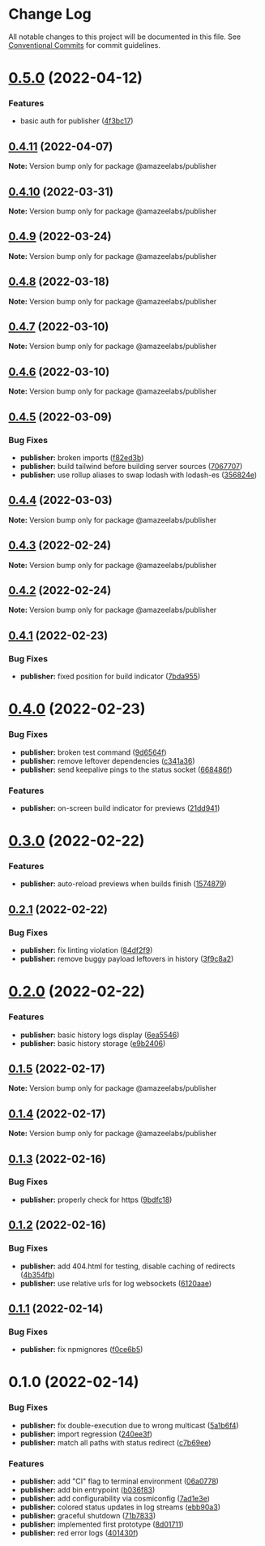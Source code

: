 # Change Log

All notable changes to this project will be documented in this file.
See [Conventional Commits](https://conventionalcommits.org) for commit guidelines.

# [0.5.0](https://github.com/AmazeeLabs/silverback-mono/compare/@amazeelabs/publisher@0.4.11...@amazeelabs/publisher@0.5.0) (2022-04-12)


### Features

* basic auth for publisher ([4f3bc17](https://github.com/AmazeeLabs/silverback-mono/commit/4f3bc17950d09826fe245fa89c2e3b71d37c3bd5))





## [0.4.11](https://github.com/AmazeeLabs/silverback-mono/compare/@amazeelabs/publisher@0.4.10...@amazeelabs/publisher@0.4.11) (2022-04-07)

**Note:** Version bump only for package @amazeelabs/publisher





## [0.4.10](https://github.com/AmazeeLabs/silverback-mono/compare/@amazeelabs/publisher@0.4.9...@amazeelabs/publisher@0.4.10) (2022-03-31)

**Note:** Version bump only for package @amazeelabs/publisher





## [0.4.9](https://github.com/AmazeeLabs/silverback-mono/compare/@amazeelabs/publisher@0.4.8...@amazeelabs/publisher@0.4.9) (2022-03-24)

**Note:** Version bump only for package @amazeelabs/publisher





## [0.4.8](https://github.com/AmazeeLabs/silverback-mono/compare/@amazeelabs/publisher@0.4.7...@amazeelabs/publisher@0.4.8) (2022-03-18)

**Note:** Version bump only for package @amazeelabs/publisher





## [0.4.7](https://github.com/AmazeeLabs/silverback-mono/compare/@amazeelabs/publisher@0.4.6...@amazeelabs/publisher@0.4.7) (2022-03-10)

**Note:** Version bump only for package @amazeelabs/publisher





## [0.4.6](https://github.com/AmazeeLabs/silverback-mono/compare/@amazeelabs/publisher@0.4.5...@amazeelabs/publisher@0.4.6) (2022-03-10)

**Note:** Version bump only for package @amazeelabs/publisher





## [0.4.5](https://github.com/AmazeeLabs/silverback-mono/compare/@amazeelabs/publisher@0.4.4...@amazeelabs/publisher@0.4.5) (2022-03-09)


### Bug Fixes

* **publisher:** broken imports ([f82ed3b](https://github.com/AmazeeLabs/silverback-mono/commit/f82ed3bdbf690564e3a1565878b17703e635e6fc))
* **publisher:** build tailwind before building server sources ([7067707](https://github.com/AmazeeLabs/silverback-mono/commit/70677071a832b9acb7becf4ab9e1f96f23f0e216))
* **publisher:** use rollup aliases to swap lodash with lodash-es ([356824e](https://github.com/AmazeeLabs/silverback-mono/commit/356824eb5443ed523a777c417445e6f296530cde))





## [0.4.4](https://github.com/AmazeeLabs/silverback-mono/compare/@amazeelabs/publisher@0.4.3...@amazeelabs/publisher@0.4.4) (2022-03-03)

**Note:** Version bump only for package @amazeelabs/publisher





## [0.4.3](https://github.com/AmazeeLabs/silverback-mono/compare/@amazeelabs/publisher@0.4.2...@amazeelabs/publisher@0.4.3) (2022-02-24)

**Note:** Version bump only for package @amazeelabs/publisher





## [0.4.2](https://github.com/AmazeeLabs/silverback-mono/compare/@amazeelabs/publisher@0.4.1...@amazeelabs/publisher@0.4.2) (2022-02-24)

**Note:** Version bump only for package @amazeelabs/publisher





## [0.4.1](https://github.com/AmazeeLabs/silverback-mono/compare/@amazeelabs/publisher@0.4.0...@amazeelabs/publisher@0.4.1) (2022-02-23)


### Bug Fixes

* **publisher:** fixed position for build indicator ([7bda955](https://github.com/AmazeeLabs/silverback-mono/commit/7bda955c6475440900e88a965b6b0ad0f91a6bc0))





# [0.4.0](https://github.com/AmazeeLabs/silverback-mono/compare/@amazeelabs/publisher@0.3.0...@amazeelabs/publisher@0.4.0) (2022-02-23)


### Bug Fixes

* **publisher:** broken test command ([9d6564f](https://github.com/AmazeeLabs/silverback-mono/commit/9d6564f1faa1aa99659d4badfbaa867063222ea2))
* **publisher:** remove leftover dependencies ([c341a36](https://github.com/AmazeeLabs/silverback-mono/commit/c341a368e82943128f748ae497ddacce3eb97d81))
* **publisher:** send keepalive pings to the status socket ([668486f](https://github.com/AmazeeLabs/silverback-mono/commit/668486fdc20b0b6ef7e6903b1c4977f0652e2d1f))


### Features

* **publisher:** on-screen build indicator for previews ([21dd941](https://github.com/AmazeeLabs/silverback-mono/commit/21dd9410b91eb47f13c34cf30035997b7a00ba10))





# [0.3.0](https://github.com/AmazeeLabs/silverback-mono/compare/@amazeelabs/publisher@0.2.1...@amazeelabs/publisher@0.3.0) (2022-02-22)


### Features

* **publisher:** auto-reload previews when builds finish ([1574879](https://github.com/AmazeeLabs/silverback-mono/commit/1574879a584b8ce4448b8072a67d9f9e9fef9e49))





## [0.2.1](https://github.com/AmazeeLabs/silverback-mono/compare/@amazeelabs/publisher@0.2.0...@amazeelabs/publisher@0.2.1) (2022-02-22)


### Bug Fixes

* **publisher:** fix linting violation ([84df2f9](https://github.com/AmazeeLabs/silverback-mono/commit/84df2f9b8e00f345c7cffe069adac0557e485be4))
* **publisher:** remove buggy payload leftovers in history ([3f9c8a2](https://github.com/AmazeeLabs/silverback-mono/commit/3f9c8a2928a3e129730807788864e7b4026b85ad))





# [0.2.0](https://github.com/AmazeeLabs/silverback-mono/compare/@amazeelabs/publisher@0.1.5...@amazeelabs/publisher@0.2.0) (2022-02-22)


### Features

* **publisher:** basic history logs display ([6ea5546](https://github.com/AmazeeLabs/silverback-mono/commit/6ea55461f071b81030002586b8634026b9f05fc9))
* **publisher:** basic history storage ([e9b2406](https://github.com/AmazeeLabs/silverback-mono/commit/e9b24066741f7d17b2c7c49f24d7db387e9e0d3c))





## [0.1.5](https://github.com/AmazeeLabs/silverback-mono/compare/@amazeelabs/publisher@0.1.4...@amazeelabs/publisher@0.1.5) (2022-02-17)

**Note:** Version bump only for package @amazeelabs/publisher





## [0.1.4](https://github.com/AmazeeLabs/silverback-mono/compare/@amazeelabs/publisher@0.1.3...@amazeelabs/publisher@0.1.4) (2022-02-17)

**Note:** Version bump only for package @amazeelabs/publisher





## [0.1.3](https://github.com/AmazeeLabs/silverback-mono/compare/@amazeelabs/publisher@0.1.2...@amazeelabs/publisher@0.1.3) (2022-02-16)


### Bug Fixes

* **publisher:** properly check for https ([9bdfc18](https://github.com/AmazeeLabs/silverback-mono/commit/9bdfc1812435e6b11f077988e0449317882aa9e6))





## [0.1.2](https://github.com/AmazeeLabs/silverback-mono/compare/@amazeelabs/publisher@0.1.1...@amazeelabs/publisher@0.1.2) (2022-02-16)


### Bug Fixes

* **publisher:** add 404.html for testing, disable caching of redirects ([4b354fb](https://github.com/AmazeeLabs/silverback-mono/commit/4b354fb6f4afda9cb8aa66d9e39e38813c8f9746))
* **publisher:** use relative urls for log websockets ([6120aae](https://github.com/AmazeeLabs/silverback-mono/commit/6120aae3bd9da3413b52bec9944b42c96346ef9a))





## [0.1.1](https://github.com/AmazeeLabs/silverback-mono/compare/@amazeelabs/publisher@0.1.0...@amazeelabs/publisher@0.1.1) (2022-02-14)


### Bug Fixes

* **publisher:** fix npmignores ([f0ce6b5](https://github.com/AmazeeLabs/silverback-mono/commit/f0ce6b5dc94e2eb1f9ca415817e78ea2605a0371))





# 0.1.0 (2022-02-14)


### Bug Fixes

* **publisher:** fix double-execution due to wrong multicast ([5a1b6f4](https://github.com/AmazeeLabs/silverback-mono/commit/5a1b6f479ba4c87733a91ac3d6d4d1f02b6096ad))
* **publisher:** import regression ([240ee3f](https://github.com/AmazeeLabs/silverback-mono/commit/240ee3f4ac8f259d08d355370747f66b989f9d42))
* **publisher:** match all paths with status redirect ([c7b69ee](https://github.com/AmazeeLabs/silverback-mono/commit/c7b69ee185b848c1df27afd47b6089e66fffc4ed))


### Features

* **publisher:** add "CI" flag to terminal environment ([06a0778](https://github.com/AmazeeLabs/silverback-mono/commit/06a0778700a8123079cf041815c20bb34bc5c774))
* **publisher:** add bin entrypoint ([b036f83](https://github.com/AmazeeLabs/silverback-mono/commit/b036f83672e2951757dae7d63a9c0b208002b253))
* **publisher:** add configurability via cosmiconfig ([7ad1e3e](https://github.com/AmazeeLabs/silverback-mono/commit/7ad1e3efaa0286feb3ffcc73911eab9976c1a1a5))
* **publisher:** colored status updates in log streams ([ebb90a3](https://github.com/AmazeeLabs/silverback-mono/commit/ebb90a3e86b94d2db0e75af72bd226129a0ad6b4))
* **publisher:** graceful shutdown ([71b7833](https://github.com/AmazeeLabs/silverback-mono/commit/71b7833ef9cc8fe21926efa64a7066dd57d37f97))
* **publisher:** implemented first prototype ([8d01711](https://github.com/AmazeeLabs/silverback-mono/commit/8d01711dd007555abf220ce7a43d85c4c4178407))
* **publisher:** red error logs ([401430f](https://github.com/AmazeeLabs/silverback-mono/commit/401430f76a7ee1e0ed5a35950ba495124c44b94d))
